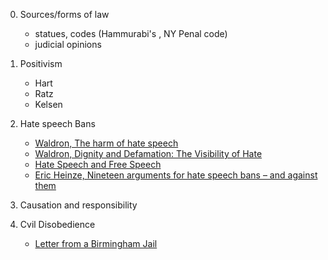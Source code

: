 0. Sources/forms of law
      - statues, codes (Hammurabi's , NY Penal code)
      - judicial opinions
  
1. Positivism
    - Hart
    - Ratz
    - Kelsen
    
 2. Hate speech Bans
      - [Waldron, The harm of hate speech](https://freespeechdebate.com/en/discuss/the-harm-of-hate-speech/)
      - [Waldron, Dignity and Defamation: The Visibility of Hate](https://harvardlawreview.org/2010/05/dignity-and-defamation-the-visibility-of-hate/)
      - [Hate Speech and Free Speech](https://www.cornell.edu/video/hate-speech-free-speech-nadine-strossen-jeremy-waldron)
      - [Eric Heinze, Nineteen arguments for hate speech bans – and against them](https://freespeechdebate.com/discuss/nineteen-arguments-for-hate-speech-bans-and-against-them/)
  
 3. Causation and responsibility
 
 4. Cvil Disobedience 
       - [Letter from a Birmingham Jail](https://www.africa.upenn.edu/Articles_Gen/Letter_Birmingham.html)
